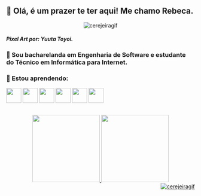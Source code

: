 ## :cherry_blossom: Olá, é um prazer te ter aqui! Me chamo Rebeca. 
<div align="center">
          <img src="https://i1.wp.com/garotasnerds.com/wp-content/uploads/2018/05/gato.gif?resize=500%2C288" alt="cerejeiragif">
</div>

##### Pixel Art por: Yuuta Toyoi.

### :cherry_blossom: Sou bacharelanda em Engenharia de Software e estudante do Técnico em Informática para Internet. 
### :cherry_blossom: Estou aprendendo:
<img src="https://cdn.jsdelivr.net/gh/devicons/devicon/icons/python/python-original-wordmark.svg" width="40" height="40"/> <img src="https://cdn.jsdelivr.net/gh/devicons/devicon/icons/git/git-plain-wordmark.svg" width="40" height="40"/> 
<img src="https://cdn.jsdelivr.net/gh/devicons/devicon/icons/html5/html5-plain-wordmark.svg" width="40" height="40" /> 
<img src="https://cdn.jsdelivr.net/gh/devicons/devicon/icons/css3/css3-plain-wordmark.svg" width="40" height="40"/> 
<img src="https://cdn.jsdelivr.net/gh/devicons/devicon/icons/javascript/javascript-original.svg" width="40" height="40"/>
<img src="https://cdn.jsdelivr.net/gh/devicons/devicon/icons/bootstrap/bootstrap-original.svg" width="40" height="40"/>
##
<div align="center">
<a href="https://github.com/seu-usuário-aqui">
<img height="180em" src="https://github-readme-stats.vercel.app/api/top-langs/?username=RebecaVelasc0&layout=compact&langs_count=7&theme=dracula"/>
<img height="180em" src="https://github-readme-stats.vercel.app/api?username=RebecaVelasc0&show_icons=true&theme=dracula&include_all_commits=true&count_private=true"/>
</div>
         
<div align="end">
          <img src="https://i.pinimg.com/originals/6c/49/01/6c4901a02c1b54a728980d55c3f2e179.gif" alt="cerejeiragif">
</div>


         

          

          
          
          
          
